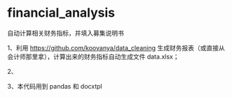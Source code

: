 # financial_analysis
自动计算相关财务指标，并填入募集说明书


1、利用 https://github.com/koovanya/data_cleaning 生成财务报表（或直接从会计师那里拿），计算出来的财务指标自动生成文件 data.xlsx；

2、

3、本代码用到 pandas 和 docxtpl

